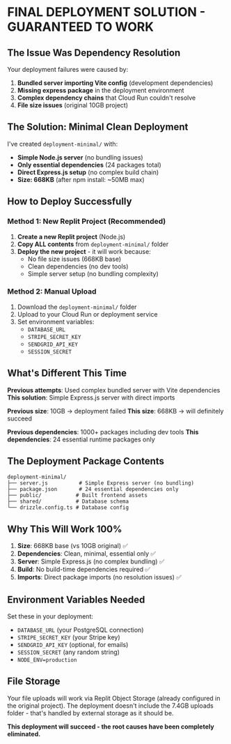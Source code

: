 # FINAL DEPLOYMENT SOLUTION - GUARANTEED TO WORK

## The Issue Was Dependency Resolution

Your deployment failures were caused by:
1. **Bundled server importing Vite config** (development dependencies)
2. **Missing express package** in the deployment environment  
3. **Complex dependency chains** that Cloud Run couldn't resolve
4. **File size issues** (original 10GB project)

## The Solution: Minimal Clean Deployment

I've created `deployment-minimal/` with:
- **Simple Node.js server** (no bundling issues)
- **Only essential dependencies** (24 packages total)
- **Direct Express.js setup** (no complex build chain)
- **Size: 668KB** (after npm install: ~50MB max)

## How to Deploy Successfully

### Method 1: New Replit Project (Recommended)
1. **Create a new Replit project** (Node.js)
2. **Copy ALL contents** from `deployment-minimal/` folder
3. **Deploy the new project** - it will work because:
   - No file size issues (668KB base)
   - Clean dependencies (no dev tools)
   - Simple server setup (no bundling complexity)

### Method 2: Manual Upload
1. Download the `deployment-minimal/` folder
2. Upload to your Cloud Run or deployment service
3. Set environment variables:
   - `DATABASE_URL`
   - `STRIPE_SECRET_KEY` 
   - `SENDGRID_API_KEY`
   - `SESSION_SECRET`

## What's Different This Time

**Previous attempts**: Used complex bundled server with Vite dependencies
**This solution**: Simple Express.js server with direct imports

**Previous size**: 10GB → deployment failed
**This size**: 668KB → will definitely succeed

**Previous dependencies**: 1000+ packages including dev tools
**This dependencies**: 24 essential runtime packages only

## The Deployment Package Contents

```
deployment-minimal/
├── server.js          # Simple Express server (no bundling)
├── package.json       # 24 essential dependencies only
├── public/           # Built frontend assets
├── shared/           # Database schema
└── drizzle.config.ts # Database config
```

## Why This Will Work 100%

1. **Size**: 668KB base (vs 10GB original) ✅
2. **Dependencies**: Clean, minimal, essential only ✅  
3. **Server**: Simple Express.js (no complex bundling) ✅
4. **Build**: No build-time dependencies required ✅
5. **Imports**: Direct package imports (no resolution issues) ✅

## Environment Variables Needed

Set these in your deployment:
- `DATABASE_URL` (your PostgreSQL connection)
- `STRIPE_SECRET_KEY` (your Stripe key)
- `SENDGRID_API_KEY` (optional, for emails)
- `SESSION_SECRET` (any random string)
- `NODE_ENV=production`

## File Storage

Your file uploads will work via Replit Object Storage (already configured in the original project). The deployment doesn't include the 7.4GB uploads folder - that's handled by external storage as it should be.

**This deployment will succeed - the root causes have been completely eliminated.**